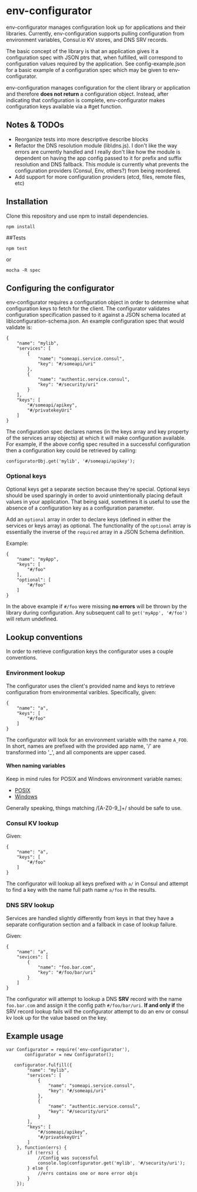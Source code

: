 ﻿# env-configurator

env-configurator manages configuration look up for applications and their
libraries. Currently, env-configuration supports pulling configuration
from environment variables, Consul.io KV stores, and DNS SRV records.

The basic concept of the library is that an application gives it a configuration
spec with JSON ptrs that, when fulfilled, will correspond to configuration
values required by the application. See config-example.json for a basic example
of a configuration spec which may be given to env-configurator.

env-configuration manages configuration for the client library or application
and therefore **does not return** a configuration object. Instead, after indicating
that configuration is complete, env-configurator makes configuration
keys available via a #get function.

## Notes & TODOs

- Reorganize tests into more descriptive describe blocks
- Refactor the DNS resolution module (lib\dns.js). I don't like the way errors are currently handled
  and I really don't like how the module is dependent on having the app config passed to it for
  prefix and suffix resolution and DNS fallback. This module is currently what prevents the configuration providers (Consul, Env, others?)
  from being reordered.
- Add support for more configuration providers (etcd, files, remote files, etc)

## Installation

Clone this repository and use npm to install dependencies.

```npm install```

##Tests

```npm test```

or

```mocha -R spec```

## Configuring the configurator

env-configurator requires a configuration object in order to determine what 
configuration keys to fetch for the client. The configurator validates 
configuration specification passed to it against a JSON schema located
at lib\configuration-schema.json. An example configuration spec that would
validate is:

    {
        "name": "mylib",
        "services": [
            {
                "name": "someapi.service.consul",
                "key": "#/someapi/uri"
            },
            {
                "name": "authentic.service.consul",
                "key": "#/security/uri"
            }
        ],
        "keys": [
            "#/someapi/apikey",
            "#/privatekeyUri"
        ]
    }

The configuration spec declares names (in the keys array and key property
of the services array objects) at which it will make configuration 
available. For example, if the above config spec resulted in a successful
configuration then a configuration key could be retrieved by calling:

```configuratorObj.get('mylib', '#/someapi/apikey');```

### Optional keys

Optional keys get a separate section because they're special. Optional
keys should be used sparingly in order to avoid
unintentionally placing default values in your application. That being
said, sometimes it is useful to use the absence of a configuration key
as a configuration parameter.

Add an ```optional``` array in order to declare keys (defined in either 
the services or keys array) as optional. The functionality of the
```optional``` array is essentially the inverse of the ```required``` 
array in a JSON Schema definition.

Example:

    {
        "name": "myApp",
        "keys": [
            "#/foo"
        ],
        "optional": [
            "#/foo"
        ]
    }

In the above example if ```#/foo``` were missing **no errors** will 
be thrown by the library during configuration. Any subsequent call
to ```get('myApp', '#/foo')``` will return undefined.


## Lookup conventions

In order to retrieve configuration keys the configurator uses a
couple conventions.

### Environment lookup

The configurator uses the client's provided name and keys to retrieve
configuration from environmental varibles. Specifically, given:

    {
        "name": "a",
        "keys": [
            "#/foo"
        ]
    }

The configurator will look for an environment variable with the name
```A_FOO```. In short, names are prefixed with the provided app name,
'/' are transformed into '_', and all components are upper cased.

#### When naming variables

Keep in mind rules for POSIX and Windows environment variable names:

  - [POSIX](http://pubs.opengroup.org/onlinepubs/9699919799/basedefs/V1_chap08.html)
  - [Windows](https://msdn.microsoft.com/en-us/library/windows/desktop/ms682009(v=vs.85).aspx)

Generally speaking, things matching /[A-Z0-9_]+/ should be safe to use.

### Consul KV lookup

Given:

    {
        "name": "a",
        "keys": [
            "#/foo"
        ]
    }

The configurator will lookup all keys prefixed with ```a/``` in Consul and
attempt to find a key with the name full path name ```a/foo``` in the 
results.

### DNS SRV lookup

Services are handled slightly differently from keys in that they have
a separate configuration section and a fallback in case of lookup failure.

Given:

    {
        "name": "a",
        "sevices": [
            {
                "name": "foo.bar.com",
                "key": "#/foo/bar/uri"
            }
        ]
    }

The configurator will attempt to lookup a DNS **SRV** record with the
name ```foo.bar.com``` and assign it the config path ```#/foo/bar/uri```.
**If and only if** the SRV record lookup fails will the configurator
attempt to do an env or consul kv look up for the value based on the
key.

## Example usage

    var Configurator = require('env-configurator'),
           configurator = new Configurator();
       
       configurator.fulfill({
            "name": "mylib",
            "services": [
                {
                    "name": "someapi.service.consul",
                    "key": "#/someapi/uri"
                },
                {
                    "name": "authentic.service.consul",
                    "key": "#/security/uri"
                }
            ],
            "keys": [
                "#/someapi/apikey",
                "#/privatekeyUri"
            ]
        }, function(errs) {
            if (!errs) {
                //Config was successful
                console.log(configurator.get('mylib', '#/security/uri');
            } else {
                //errs contains one or more error objs
            }
        });

